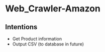 # Web_Crawler-Amazon

<h2>Intentions</h2>

* Get Product information
* Output CSV (to database in future)
